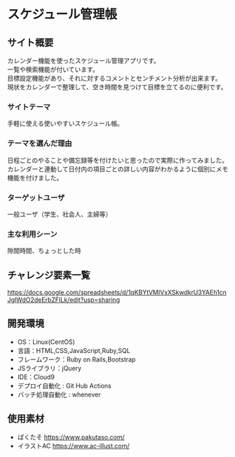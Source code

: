 # スケジュール管理帳

## サイト概要
カレンダー機能を使ったスケジュール管理アプリです。</br>
一覧や検索機能が付いています。</br>
目標設定機能があり、それに対するコメントとセンチメント分析が出来ます。</br>
現状をカレンダーで整理して、空き時間を見つけて目標を立てるのに便利です。



### サイトテーマ
手軽に使える使いやすいスケジュール帳。


### テーマを選んだ理由
日程ごとのやることや備忘録等を付けたいと思ったので実際に作ってみました。</br>
カレンダーと連動して日付内の項目ごとの詳しい内容がわかるように個別にメモ機能を付けました。


### ターゲットユーザ
一般ユーザ（学生、社会人、主婦等）


### 主な利用シーン
隙間時間、ちょっとした時


## チャレンジ要素一覧
https://docs.google.com/spreadsheets/d/1qKBYtVMIVxXSkwdkrU3YAEh1cnJgIWdO2deErbZFILk/edit?usp=sharing


## 開発環境
- OS：Linux(CentOS)
- 言語：HTML,CSS,JavaScript,Ruby,SQL
- フレームワーク：Ruby on Rails,Bootstrap
- JSライブラリ：jQuery
- IDE：Cloud9
- デプロイ自動化 : Git Hub Actions
- バッチ処理自動化 : whenever


## 使用素材
- ぱくたそ https://www.pakutaso.com/
- イラストAC https://www.ac-illust.com/